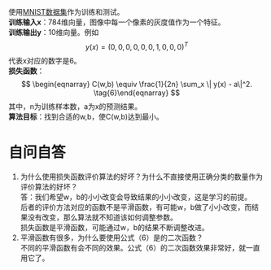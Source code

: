使用[MNIST数据集](http://yann.lecun.com/exdb/mnist/)作为训练和测试。  
**训练输入x**：784维向量，图像中每一个像素的灰度值作为一个特征。  
**训练输出y**：10维向量。例如$$y(x) = (0, 0, 0, 0, 0, 0, 1, 0, 0, 0)^T$$代表x对应的数字是6。  
**损失函数**：  
$$
\begin{eqnarray}  C(w,b) \equiv
  \frac{1}{2n} \sum_x \| y(x) - a\|^2.
\tag{6}\end{eqnarray}
$$
其中，n为训练样本数，a为x的预测结果。  
**算法目标**：找到合适的w,b，使C(w,b)达到最小。  

# 自问自答
1. 为什么使用损失函数评价算法的好坏？为什么不直接使用正确分类的数量作为评价算法的好坏？  
答：我们希望w，b的小小改变会导致结果的小小改变，这是学习的前提。  
后者的评价方法对应的函数不是平滑函数，有可能w，b做了小小改变，而结果没有改变，那么算法就不知道该如何调整参数。  
损失函数是平滑函数，可能通过w，b的结果不断调整改进。  
2. 平滑函数有很多，为什么要使用公式（6）是的二次函数？  
不同的平滑函数有会不同的效果。公式（6）的二次函数效果非常好，就一直用它了。  